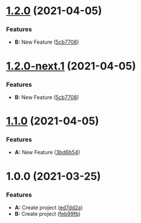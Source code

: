 # [1.2.0](https://github.com/jrel/lib-publish-version/compare/v1.1.0...v1.2.0) (2021-04-05)


### Features

* **B:** New Feature ([5cb7708](https://github.com/jrel/lib-publish-version/commit/5cb77089d5abff539651f4c40a7de0211a6f73db))

# [1.2.0-next.1](https://github.com/jrel/lib-publish-version/compare/v1.1.0...v1.2.0-next.1) (2021-04-05)


### Features

* **B:** New Feature ([5cb7708](https://github.com/jrel/lib-publish-version/commit/5cb77089d5abff539651f4c40a7de0211a6f73db))

# [1.1.0](https://github.com/jrel/lib-publish-version/compare/v1.0.0...v1.1.0) (2021-04-05)


### Features

* **A:** New Feature ([3bd6b54](https://github.com/jrel/lib-publish-version/commit/3bd6b540041e8e49e4091b0e9b1f7f8f065e2f9d))

# 1.0.0 (2021-03-25)


### Features

* **A:** Create project ([ed7dd2a](https://github.com/jrel/lib-publish-version/commit/ed7dd2a3d32eac0d1723a35afcc92d0dd40b22d6))
* **B:** Create project ([feb99fb](https://github.com/jrel/lib-publish-version/commit/feb99fba8ab71c46d221bc242fc7065db579bf28))
